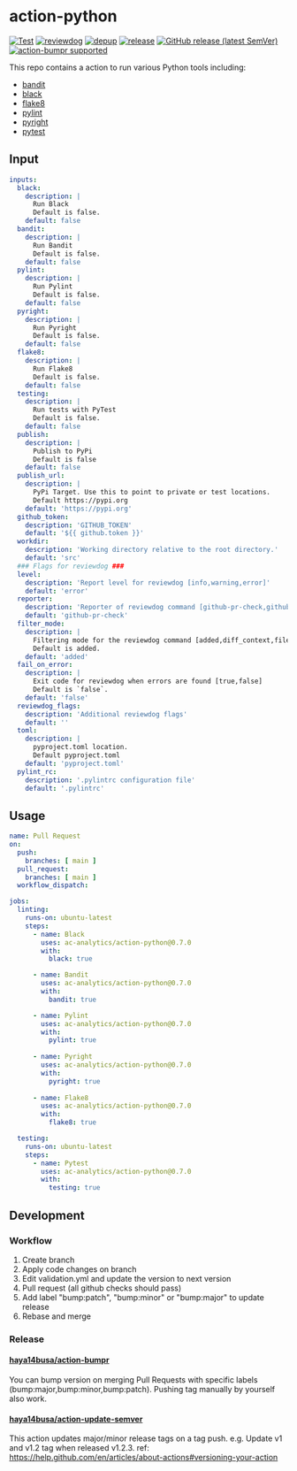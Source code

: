 # action-python
[![Test](https://github.com/ac-analytics/action-python/workflows/Test/badge.svg)](https://github.com/ac-analytics/action-python/actions?query=workflow%3ATest)
[![reviewdog](https://github.com/ac-analytics/action-python/workflows/reviewdog/badge.svg)](https://github.com/ac-analytics/action-python/actions?query=workflow%3Areviewdog)
[![depup](https://github.com/ac-analytics/action-python/workflows/depup/badge.svg)](https://github.com/ac-analytics/action-python/actions?query=workflow%3Adepup)
[![release](https://github.com/ac-analytics/action-python/workflows/release/badge.svg)](https://github.com/ac-analytics/action-python/actions?query=workflow%3Arelease)
[![GitHub release (latest SemVer)](https://img.shields.io/github/v/release/ac-analytics/action-python?logo=github&sort=semver)](https://github.com/ac-analytics/action-python/releases)
[![action-bumpr supported](https://img.shields.io/badge/bumpr-supported-ff69b4?logo=github&link=https://github.com/haya14busa/action-bumpr)](https://github.com/haya14busa/action-bumpr)

This repo contains a action to run various Python tools including:
- [bandit](https://pypi.org/project/bandit)
- [black](https://pypi.org/project/black)
- [flake8](https://pypi.org/project/flake8)
- [pylint](https://pypi.org/project/pylint)
- [pyright](https://pypi.org/project/pyright)
- [pytest](https://pypi.org/project/pytest)

## Input

```yaml
inputs:
  black:
    description: |
      Run Black
      Default is false.
    default: false
  bandit:
    description: |
      Run Bandit
      Default is false.
    default: false
  pylint:
    description: |
      Run Pylint
      Default is false.
    default: false
  pyright:
    description: |
      Run Pyright
      Default is false.
    default: false
  flake8:
    description: |
      Run Flake8
      Default is false.
    default: false
  testing:
    description: |
      Run tests with PyTest
      Default is false.
    default: false
  publish:
    description: |
      Publish to PyPi
      Default is false
    default: false
  publish_url:
    description: |
      PyPi Target. Use this to point to private or test locations.      
      Default https://pypi.org
    default: 'https://pypi.org'
  github_token:
    description: 'GITHUB_TOKEN'
    default: '${{ github.token }}'
  workdir:
    description: 'Working directory relative to the root directory.'
    default: 'src'
  ### Flags for reviewdog ###
  level:
    description: 'Report level for reviewdog [info,warning,error]'
    default: 'error'
  reporter:
    description: 'Reporter of reviewdog command [github-pr-check,github-pr-review].'
    default: 'github-pr-check'
  filter_mode:
    description: |
      Filtering mode for the reviewdog command [added,diff_context,file,nofilter].
      Default is added.
    default: 'added'
  fail_on_error:
    description: |
      Exit code for reviewdog when errors are found [true,false]
      Default is `false`.
    default: 'false'
  reviewdog_flags:
    description: 'Additional reviewdog flags'
    default: ''
  toml:
    description: |
      pyproject.toml location.
      Default pyproject.toml
    default: 'pyproject.toml'
  pylint_rc:
    description: '.pylintrc configuration file'
    default: '.pylintrc'
```

## Usage

```yaml
name: Pull Request
on:
  push:
    branches: [ main ]
  pull_request:
    branches: [ main ]
  workflow_dispatch:

jobs:
  linting:
    runs-on: ubuntu-latest
    steps:
      - name: Black
        uses: ac-analytics/action-python@0.7.0
        with:
          black: true

      - name: Bandit
        uses: ac-analytics/action-python@0.7.0
        with:          
          bandit: true

      - name: Pylint
        uses: ac-analytics/action-python@0.7.0
        with:
          pylint: true
          
      - name: Pyright
        uses: ac-analytics/action-python@0.7.0
        with:          
          pyright: true
          
      - name: Flake8
        uses: ac-analytics/action-python@0.7.0
        with:          
          flake8: true

  testing:
    runs-on: ubuntu-latest
    steps:    
      - name: Pytest
        uses: ac-analytics/action-python@0.7.0
        with:          
          testing: true
```

## Development

### Workflow

1. Create branch
2. Apply code changes on branch
3. Edit validation.yml and update the version to next version
4. Pull request (all github checks should pass)
5. Add label "bump:patch", "bump:minor" or "bump:major" to update release
6. Rebase and merge

### Release

#### [haya14busa/action-bumpr](https://github.com/haya14busa/action-bumpr)
You can bump version on merging Pull Requests with specific labels (bump:major,bump:minor,bump:patch).
Pushing tag manually by yourself also work.

#### [haya14busa/action-update-semver](https://github.com/haya14busa/action-update-semver)

This action updates major/minor release tags on a tag push. e.g. Update v1 and v1.2 tag when released v1.2.3.
ref: https://help.github.com/en/articles/about-actions#versioning-your-action
